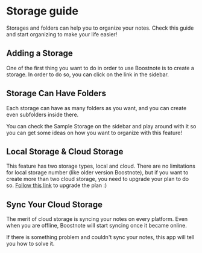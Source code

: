
# Storage guide
Storages and folders can help you to organize your notes. Check this guide and start organizing to make your life easier!

## Adding a Storage
One of the first thing you want to do in order to use Boostnote is to create a storage. In order to do so, you can click on the link in the sidebar.

## Storage Can Have Folders
Each storage can have as many folders as you want, and you can create even subfolders inside there.

You can check the Sample Storage on the sidebar and play around with it so you can get some ideas on how you want to organize with this feature!

## Local Storage & Cloud Storage
This feature has two storage types, local and cloud. There are no limitations for local storage number (like older version Boostnote), but if you want to create more than two cloud storage, you need to upgrade your plan to do so. [Follow this link](https://boostnote.io/) to upgrade the plan :)

## Sync Your Cloud Storage
The merit of cloud storage is syncing your notes on every platform. Even when you are offline, Boostnote will start syncing once it became online.

If there is something problem and couldn't sync your notes, this app will tell you how to solve it.